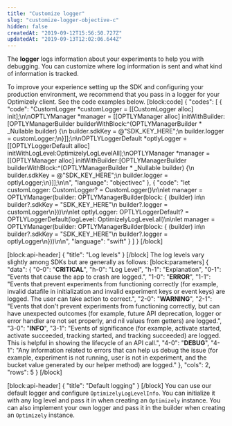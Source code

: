 ```yaml
---
title: "Customize logger"
slug: "customize-logger-objective-c"
hidden: false
createdAt: "2019-09-12T15:56:50.727Z"
updatedAt: "2019-09-13T12:02:06.644Z"
---
```

The **logger** logs information about your experiments to help you with debugging. You can customize where log information is sent and what kind of information is tracked.

To improve your experience setting up the SDK and configuring your production environment, we recommend that you pass in a logger for your Optimizely client. See the code examples below. 
[block:code]
{
  "codes": [
    {
      "code": "CustomLogger *customLogger = [[CustomLogger alloc] init];\n\nOPTLYManager *manager = [[OPTLYManager alloc] initWithBuilder:[OPTLYManagerBuilder  builderWithBlock:^(OPTLYManagerBuilder * _Nullable builder) {\n  builder.sdkKey = @\"SDK_KEY_HERE\";\n  builder.logger = customLogger;\n}]];\n\nOPTLYLoggerDefault *optlyLogger = [[OPTLYLoggerDefault alloc] initWithLogLevel:OptimizelyLogLevelAll];\nOPTLYManager *manager = [[OPTLYManager alloc] initWithBuilder:[OPTLYManagerBuilder  builderWithBlock:^(OPTLYManagerBuilder * _Nullable builder) {\n  builder.sdkKey = @\"SDK_KEY_HERE\";\n  builder.logger = optlyLogger;\n}]];\n\n",
      "language": "objectivec"
    },
    {
      "code": "let customLogger: CustomLogger? = CustomLogger()\n\nlet manager = OPTLYManager(builder: OPTLYManagerBuilder(block: { (builder) in\n  builder?.sdkKey = \"SDK_KEY_HERE\"\n  builder?.logger = customLogger\n}))\n\nlet optlyLogger: OPTLYLoggerDefault? = OPTLYLoggerDefault(logLevel: OptimizelyLogLevel.all)\n\nlet manager = OPTLYManager(builder: OPTLYManagerBuilder(block: { (builder) in\n  builder?.sdkKey = \"SDK_KEY_HERE\"\n  builder?.logger = optlyLogger\n}))\n\n",
      "language": "swift"
    }
  ]
}
[/block]

[block:api-header]
{
  "title": "Log levels"
}
[/block]
The log levels vary slightly among SDKs but are generally as follows:
[block:parameters]
{
  "data": {
    "0-0": "**CRITICAL**",
    "h-0": "Log Level",
    "h-1": "Explanation",
    "0-1": "Events that cause the app to crash are logged.",
    "1-0": "**ERROR**",
    "1-1": "Events that prevent experiments from functioning correctly (for example, invalid datafile in initialization and invalid experiment keys or event keys) are logged. The user can take action to correct.",
    "2-0": "**WARNING**",
    "2-1": "Events that don't prevent experiments from functioning correctly, but can have unexpected outcomes (for example, future API deprecation, logger or error handler are not set properly, and nil values from getters) are logged.",
    "3-0": "**INFO**",
    "3-1": "Events of significance (for example, activate started, activate succeeded, tracking started, and tracking succeeded) are logged. This is helpful in showing the lifecycle of an API call.",
    "4-0": "**DEBUG**",
    "4-1": "Any information related to errors that can help us debug the issue (for example, experiment is not running, user is not in experiment, and the bucket value generated by our helper method) are logged."
  },
  "cols": 2,
  "rows": 5
}
[/block]

[block:api-header]
{
  "title": "Default logging"
}
[/block]
You can use our default logger and configure `OptimizelyLogLevelInfo`. You can initialize it with any log level and pass it in when creating an `Optimizely` instance. You can also implement your own logger and pass it in the builder when creating an `Optimizely` instance.